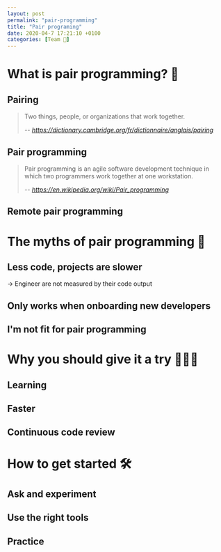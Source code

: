 ```yaml
---
layout: post
permalink: "pair-programming"
title: "Pair programing"
date: 2020-04-7 17:21:10 +0100
categories: [Team 🤝]
---
```


# What is pair programming? 🤝

## Pairing

> Two things, people, or organizations that work together.
>
> -- <cite>https://dictionary.cambridge.org/fr/dictionnaire/anglais/pairing</cite>

## Pair programming

> Pair programming is an agile software development technique in which two programmers work together at one workstation.
>
> -- <cite>https://en.wikipedia.org/wiki/Pair_programming</cite>

## Remote pair programming

# The myths of pair programming 🤥

## Less code, projects are slower

-> Engineer are not measured by their code output

## Only works when onboarding new developers

## I'm not fit for pair programming

# Why you should give it a try 👷🏻‍♂️

## Learning

## Faster

## Continuous code review

# How to get started 🛠

## Ask and experiment

## Use the right tools

## Practice
